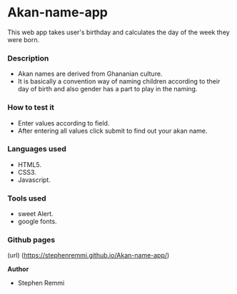 # Akan-name-app
This web app takes user's birthday and calculates the day of the week they were born.

### Description
- Akan names are derived from Ghananian culture.
- It is basically a convention way of naming children according to their day of birth and also gender has a part to play in the naming.


### How to test it
- Enter values according to field.
- After entering all values click submit to find out your akan name. 

### Languages used
- HTML5.
- CSS3.
- Javascript.
### Tools used
- sweet Alert.
- google fonts.

### Github pages
(url) (https://stephenremmi.github.io/Akan-name-app/)

**Author**
- Stephen Remmi



